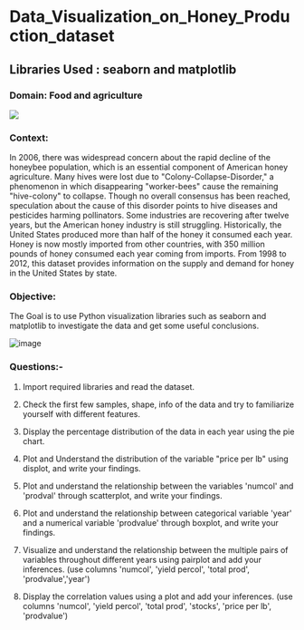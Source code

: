 # Data_Visualization_on_Honey_Production_dataset
## Libraries Used : seaborn and matplotlib 

### Domain: Food and agriculture

<img src ="https://i0.wp.com/post.healthline.com/wp-content/uploads/2021/04/honey-1296x728-header.jpg?w=1155&h=1528">

### Context:

In 2006, there was widespread concern about the rapid decline of the honeybee population, which is an essential component of American honey agriculture. Many hives were lost due to "Colony-Collapse-Disorder," a phenomenon in which disappearing "worker-bees" cause the remaining "hive-colony" to collapse. Though no overall consensus has been reached, speculation about the cause of this disorder points to hive diseases and pesticides harming pollinators. Some industries are recovering after twelve years, but the American honey industry is still struggling. Historically, the United States produced more than half of the honey it consumed each year. Honey is now mostly imported from other countries, with 350 million pounds of honey consumed each year coming from imports. From 1998 to 2012, this dataset provides information on the supply and demand for honey in the United States by state.

### Objective:

The Goal is to use Python visualization libraries such as seaborn and matplotlib to investigate the data and get some useful conclusions.

![image](https://github.com/Ginga1402/Data_Visualization_on_Honey_Production_dataset/assets/130181481/0a413889-3f1d-4426-9af5-33184c7f978b)

### Questions:-

1. Import required libraries and read the dataset.

2. Check the first few samples, shape, info of the data and try to familiarize yourself with different features.

3. Display the percentage distribution of the data in each year using the pie chart.

4. Plot and Understand the distribution of the variable "price per lb" using displot, and write your findings.
5. Plot and understand the relationship between the variables 'numcol' and 'prodval' through scatterplot, and write your findings.

6. Plot and understand the relationship between categorical variable 'year' and a numerical variable 'prodvalue' through boxplot, and write your findings.

7. Visualize and understand the relationship between the multiple pairs of variables throughout different years using pairplot and add your inferences. (use columns 'numcol', 'yield percol', 'total prod', 'prodvalue','year')

8. Display the correlation values using a plot and add your inferences. (use columns 'numcol', 'yield percol', 'total prod', 'stocks', 'price per lb', 'prodvalue')

